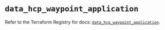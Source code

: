 # `data_hcp_waypoint_application`

Refer to the Terraform Registry for docs: [`data_hcp_waypoint_application`](https://registry.terraform.io/providers/hashicorp/hcp/0.92.0/docs/data-sources/waypoint_application).
